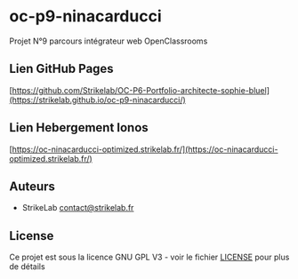 # oc-p9-ninacarducci
 Projet N°9 parcours intégrateur web OpenClassrooms
## Lien GitHub Pages

[https://github.com/Strikelab/OC-P6-Portfolio-architecte-sophie-bluel](https://strikelab.github.io/oc-p9-ninacarducci/)

## Lien Hebergement Ionos
[https://oc-ninacarducci-optimized.strikelab.fr/](https://oc-ninacarducci-optimized.strikelab.fr/)

## Auteurs

- StrikeLab contact@strikelab.fr

## License

Ce projet est sous la licence GNU GPL V3 - voir le fichier [LICENSE](LICENSE) pour plus de détails
